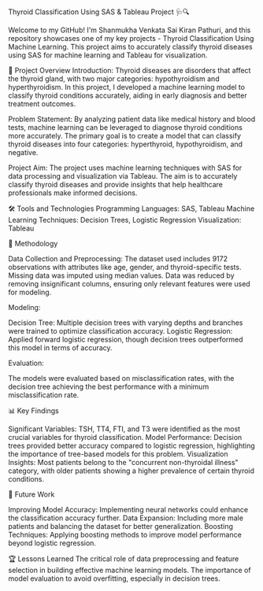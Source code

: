 Thyroid Classification Using SAS & Tableau Project 🩺🔍

Welcome to my GitHub! I'm Shanmukha Venkata Sai Kiran Pathuri, and this repository showcases one of my key projects - Thyroid Classification Using Machine Learning. This project aims to accurately classify thyroid diseases using SAS for machine learning and Tableau for visualization.

📝 Project Overview
Introduction: 
Thyroid diseases are disorders that affect the thyroid gland, with two major categories: hypothyroidism and hyperthyroidism. In this project, I developed a machine learning model to classify thyroid conditions accurately, aiding in early diagnosis and better treatment outcomes.

Problem Statement: 
By analyzing patient data like medical history and blood tests, machine learning can be leveraged to diagnose thyroid conditions more accurately. The primary goal is to create a model that can classify thyroid diseases into four categories: hyperthyroid, hypothyroidism, and negative.

Project Aim: 
The project uses machine learning techniques with SAS for data processing and visualization via Tableau. The aim is to accurately classify thyroid diseases and provide insights that help healthcare professionals make informed decisions.

🛠️ Tools and Technologies 
Programming Languages: SAS, Tableau
Machine Learning Techniques: Decision Trees, Logistic Regression
Visualization: Tableau

🧠 Methodology

Data Collection and Preprocessing: 
The dataset used includes 9172 observations with attributes like age, gender, and thyroid-specific tests.
Missing data was imputed using median values.
Data was reduced by removing insignificant columns, ensuring only relevant features were used for modeling.

Modeling:

Decision Tree: Multiple decision trees with varying depths and branches were trained to optimize classification accuracy.
Logistic Regression: Applied forward logistic regression, though decision trees outperformed this model in terms of accuracy.

Evaluation:

The models were evaluated based on misclassification rates, with the decision tree achieving the best performance with a minimum misclassification rate.

📊 Key Findings

Significant Variables: TSH, TT4, FTI, and T3 were identified as the most crucial variables for thyroid classification.
Model Performance: Decision trees provided better accuracy compared to logistic regression, highlighting the importance of tree-based models for this problem.
Visualization Insights: Most patients belong to the "concurrent non-thyroidal illness" category, with older patients showing a higher prevalence of certain thyroid conditions.

🚀 Future Work

Improving Model Accuracy: Implementing neural networks could enhance the classification accuracy further.
Data Expansion: Including more male patients and balancing the dataset for better generalization.
Boosting Techniques: Applying boosting methods to improve model performance beyond logistic regression.

🏆 Lessons Learned
The critical role of data preprocessing and feature selection in building effective machine learning models.
The importance of model evaluation to avoid overfitting, especially in decision trees.

